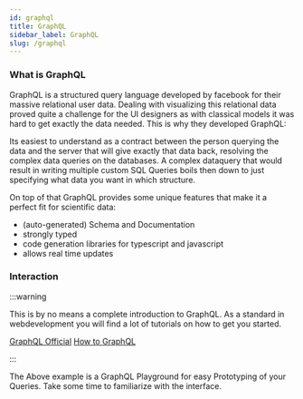 ```yaml
---
id: graphql
title: GraphQL
sidebar_label: GraphQL
slug: /graphql
---
```



### What is GraphQL

GraphQL is a structured query language developed by facebook for their massive relational user data.
Dealing with visualizing this relational data proved quite a challenge for the UI designers as with
classical models it was hard to get exactly the data needed. This is why they developed GraphQL:

Its easiest to understand as a contract between the person querying the data and the server that
will give exactly that data back, resolving the complex data queries on the databases. A complex
dataquery that would result in writing multiple custom SQL Queries boils then down to just
specifying what data you want in which structure.

On top of that GraphQL provides some unique features that make it a perfect fit for scientific data:

- (auto-generated) Schema and Documentation
- strongly typed
- code generation libraries for typescript and javascript
- allows real time updates

### Interaction

:::warning

This is by no means a complete introduction to GraphQL. As a standard in webdevelopment you will find a lot
of tutorials on how to get you started.

[GraphQL Official](https://graphql.org/learn/queries/) [How to GraphQL](https://www.howtographql.com/)

:::

The Above example is a GraphQL Playground for easy Prototyping of your Queries. Take some time to
familiarize with the interface.
